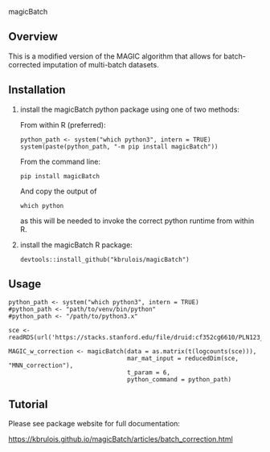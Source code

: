 magicBatch

## Overview

This is a modified version of the MAGIC algorithm that allows for batch-corrected imputation of multi-batch datasets.

## Installation

1) install the magicBatch python package using one of two methods: 

	From within R (preferred):

	```
	python_path <- system("which python3", intern = TRUE)
	system(paste(python_path, "-m pip install magicBatch"))
	```

	From the command line:

	```
	pip install magicBatch
	```
	And copy the output of

	```
	which python
	```
	as this will be needed to invoke the correct python runtime from within R.

2) install the magicBatch R package:

	```
	devtools::install_github("kbrulois/magicBatch")
	```

## Usage

```
python_path <- system("which python3", intern = TRUE) 
#python_path <- "path/to/venv/bin/python"
#python_path <- "/path/to/python3.x"

sce <- readRDS(url('https://stacks.stanford.edu/file/druid:cf352cg6610/PLN123_SCE.rds'))

MAGIC_w_correction <- magicBatch(data = as.matrix(t(logcounts(sce))), 
                                 mar_mat_input = reducedDim(sce, "MNN_correction"),
                                 t_param = 6, 
                                 python_command = python_path)
```

## Tutorial

Please see package website for full documentation:

https://kbrulois.github.io/magicBatch/articles/batch_correction.html

